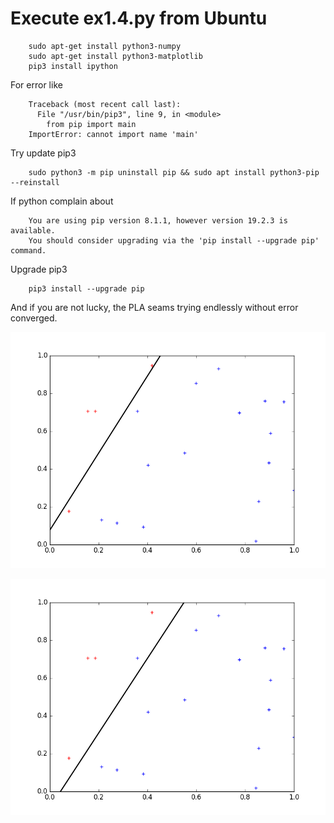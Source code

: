 # Execute ex1.4.py from Ubuntu

~~~
    sudo apt-get install python3-numpy
    sudo apt-get install python3-matplotlib
    pip3 install ipython

~~~

For error like

~~~
    Traceback (most recent call last):
      File "/usr/bin/pip3", line 9, in <module>
        from pip import main
    ImportError: cannot import name 'main'
~~~

Try update pip3

~~~
    sudo python3 -m pip uninstall pip && sudo apt install python3-pip --reinstall
~~~

If python complain about

~~~
    You are using pip version 8.1.1, however version 19.2.3 is available.
    You should consider upgrading via the 'pip install --upgrade pip' command.
~~~

Upgrade pip3

~~~
    pip3 install --upgrade pip
~~~

And if you are not lucky, the PLA seams trying endlessly without error converged.

![001 ex1.4](imgs/001%20ex1.4.png)

![002 ex1.4](imgs/002%20ex1.4.png)
